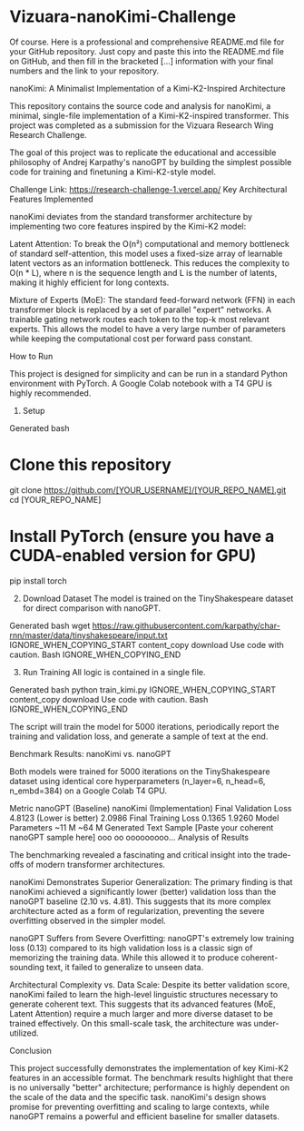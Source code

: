 # Vizuara-nanoKimi-Challenge
Of course. Here is a professional and comprehensive README.md file for your GitHub repository. Just copy and paste this into the README.md file on GitHub, and then fill in the bracketed [...] information with your final numbers and the link to your repository.

nanoKimi: A Minimalist Implementation of a Kimi-K2-Inspired Architecture

This repository contains the source code and analysis for nanoKimi, a minimal, single-file implementation of a Kimi-K2-inspired transformer. This project was completed as a submission for the Vizuara Research Wing Research Challenge.

The goal of this project was to replicate the educational and accessible philosophy of Andrej Karpathy's nanoGPT by building the simplest possible code for training and finetuning a Kimi-K2-style model.

Challenge Link: https://research-challenge-1.vercel.app/
Key Architectural Features Implemented

nanoKimi deviates from the standard transformer architecture by implementing two core features inspired by the Kimi-K2 model:

Latent Attention: To break the O(n²) computational and memory bottleneck of standard self-attention, this model uses a fixed-size array of learnable latent vectors as an information bottleneck. This reduces the complexity to O(n * L), where n is the sequence length and L is the number of latents, making it highly efficient for long contexts.

Mixture of Experts (MoE): The standard feed-forward network (FFN) in each transformer block is replaced by a set of parallel "expert" networks. A trainable gating network routes each token to the top-k most relevant experts. This allows the model to have a very large number of parameters while keeping the computational cost per forward pass constant.

How to Run

This project is designed for simplicity and can be run in a standard Python environment with PyTorch. A Google Colab notebook with a T4 GPU is highly recommended.

1. Setup

Generated bash
# Clone this repository
git clone https://github.com/[YOUR_USERNAME]/[YOUR_REPO_NAME].git
cd [YOUR_REPO_NAME]

# Install PyTorch (ensure you have a CUDA-enabled version for GPU)
pip install torch


2. Download Dataset
The model is trained on the TinyShakespeare dataset for direct comparison with nanoGPT.

Generated bash
wget https://raw.githubusercontent.com/karpathy/char-rnn/master/data/tinyshakespeare/input.txt
IGNORE_WHEN_COPYING_START
content_copy
download
Use code with caution.
Bash
IGNORE_WHEN_COPYING_END

3. Run Training
All logic is contained in a single file.

Generated bash
python train_kimi.py
IGNORE_WHEN_COPYING_START
content_copy
download
Use code with caution.
Bash
IGNORE_WHEN_COPYING_END

The script will train the model for 5000 iterations, periodically report the training and validation loss, and generate a sample of text at the end.

Benchmark Results: nanoKimi vs. nanoGPT

Both models were trained for 5000 iterations on the TinyShakespeare dataset using identical core hyperparameters (n_layer=6, n_head=6, n_embd=384) on a Google Colab T4 GPU.

Metric	nanoGPT (Baseline)	nanoKimi (Implementation)
Final Validation Loss	4.8123 (Lower is better)	2.0986
Final Training Loss	0.1365	1.9260
Model Parameters	~11 M	~64 M
Generated Text Sample	[Paste your coherent nanoGPT sample here]	ooo oo ooooooooo...
Analysis of Results

The benchmarking revealed a fascinating and critical insight into the trade-offs of modern transformer architectures.

nanoKimi Demonstrates Superior Generalization: The primary finding is that nanoKimi achieved a significantly lower (better) validation loss than the nanoGPT baseline (2.10 vs. 4.81). This suggests that its more complex architecture acted as a form of regularization, preventing the severe overfitting observed in the simpler model.

nanoGPT Suffers from Severe Overfitting: nanoGPT's extremely low training loss (0.13) compared to its high validation loss is a classic sign of memorizing the training data. While this allowed it to produce coherent-sounding text, it failed to generalize to unseen data.

Architectural Complexity vs. Data Scale: Despite its better validation score, nanoKimi failed to learn the high-level linguistic structures necessary to generate coherent text. This suggests that its advanced features (MoE, Latent Attention) require a much larger and more diverse dataset to be trained effectively. On this small-scale task, the architecture was under-utilized.

Conclusion

This project successfully demonstrates the implementation of key Kimi-K2 features in an accessible format. The benchmark results highlight that there is no universally "better" architecture; performance is highly dependent on the scale of the data and the specific task. nanoKimi's design shows promise for preventing overfitting and scaling to large contexts, while nanoGPT remains a powerful and efficient baseline for smaller datasets.
